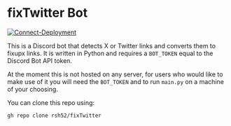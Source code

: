 # fixTwitter Bot

[![Connect-Deployment](https://github.com/rsh52/fixTwitter/workflows/run_bot/badge.svg)](https://github.com/rsh52/fixTwitter/workflows/run_bot/actions)

This is a Discord bot that detects X or Twitter links and converts them to fixupx links. It is written in Python and requires a `BOT_TOKEN` equal to the Discord Bot API token.

At the moment this is not hosted on any server, for users who would like to make use of it you will need the `BOT_TOKEN` and to run `main.py` on a machine of your choosing.

You can clone this repo using:

```
gh repo clone rsh52/fixTwitter
```
